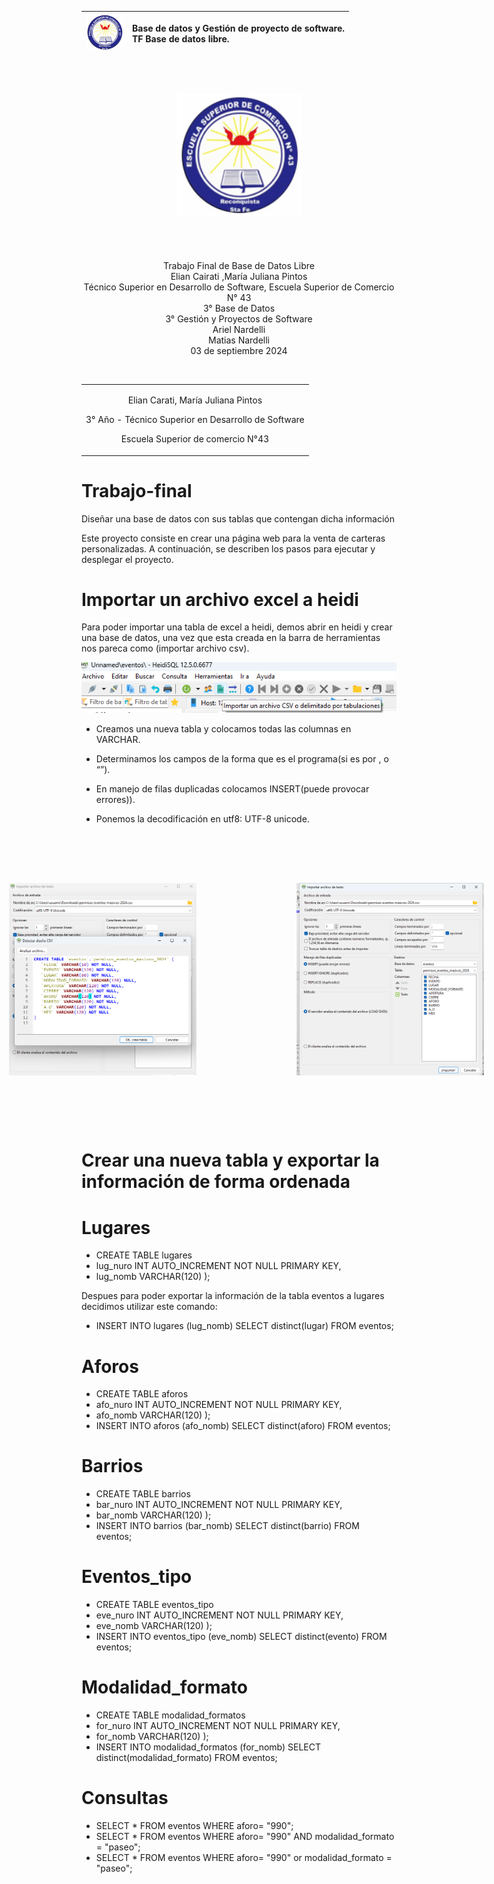 

| <img src="caratula.png" alt="Descripción de la imagen" width="60"> | <p align="left"> Base de datos y Gestión de proyecto de software.  <br> TF Base de datos libre. </p>  |
| --------------------------------------- |--------------------------------------------------------------------------------- |


<br>
<p align="center">
  <BR>
   <img src="caratula.png" alt="Carátula del Proyecto" width="200"/><BR>
  <BR>
  <BR>
  <br>
  <BR> Trabajo Final de Base de Datos Libre <BR>
          Elian Cairati ,María Juliana Pintos <BR>
  Técnico Superior en Desarrollo de Software, Escuela Superior de Comercio N° 43<BR>
          3° Base de Datos<BR>
        3° Gestión y Proyectos de Software<BR>
          Ariel Nardelli<BR>
          Matias Nardelli<BR>
        03 de septiembre 2024<BR>
</p> <BR>

<table width="9000%", align="center",long="9000%">
  <tr>
    <td>
       <p align="center",> Elian Carati, María Juliana Pintos</p>
       <p align="center" >3° Año - Técnico Superior en Desarrollo de Software</p> 
       <p align="center">Escuela Superior de comercio N°43</p>
    </td>
  </tr>
</table>

# Trabajo-final
Diseñar una base de datos con sus tablas que contengan dicha información



Este proyecto consiste en crear una página web para la venta de carteras personalizadas. A continuación, se describen los pasos para ejecutar y desplegar el proyecto.


# Importar un archivo excel a heidi

Para poder importar una tabla de excel a heidi, demos abrir en heidi y crear una base de datos, una vez que esta creada en la barra de herramientas nos pareca como (importar archivo csv).

<p align="center">
  <img src="p1.png" alt="Primera herramienta como importar archivo csv" width="800"/>
</p>


* Creamos una nueva tabla y colocamos todas las columnas en VARCHAR.
* Determinamos los campos de la forma que es el programa(si es por , o “”).
* En manejo de filas duplicadas colocamos INSERT(puede provocar errores)).
* Ponemos la decodificación en utf8: UTF-8 unicode.

  <div style="display: flex; justify-content: center;">
    <img src="p2.png" alt="Imagen 2" width="300" style="margin: 80px;"/>
    <img src="p3.png" alt="Imagen 3" width="300" style="margin: 80px;"/>
  </div>

# Crear una nueva tabla y exportar la información de forma ordenada
# Lugares
* CREATE TABLE lugares
* lug_nuro INT AUTO_INCREMENT NOT NULL PRIMARY KEY,
* lug_nomb VARCHAR(120) );
 
Despues para poder exportar la información de la tabla eventos a lugares decidimos utilizar este comando:
* INSERT INTO lugares (lug_nomb) SELECT distinct(lugar) FROM eventos;

# Aforos
* CREATE TABLE aforos
* afo_nuro INT AUTO_INCREMENT NOT NULL PRIMARY KEY,
* afo_nomb VARCHAR(120) );
* INSERT INTO aforos (afo_nomb) SELECT distinct(aforo) FROM eventos;

# Barrios
* CREATE TABLE barrios
* bar_nuro INT AUTO_INCREMENT NOT NULL PRIMARY KEY,
* bar_nomb VARCHAR(120) );
* INSERT INTO barrios (bar_nomb) SELECT distinct(barrio) FROM eventos;

# Eventos_tipo
* CREATE TABLE eventos_tipo
* eve_nuro INT AUTO_INCREMENT NOT NULL PRIMARY KEY,
* eve_nomb VARCHAR(120) );
* INSERT INTO eventos_tipo (eve_nomb) SELECT distinct(evento) FROM eventos;

# Modalidad_formato
* CREATE TABLE modalidad_formatos
* for_nuro INT AUTO_INCREMENT NOT NULL PRIMARY KEY,
* for_nomb VARCHAR(120) );
* INSERT INTO modalidad_formatos (for_nomb) SELECT distinct(modalidad_formato) FROM eventos;

# Consultas
* SELECT * FROM eventos WHERE aforo= "990";
* SELECT * FROM eventos WHERE aforo= "990" AND modalidad_formato = "paseo";
* SELECT * FROM eventos WHERE aforo= "990" or modalidad_formato = "paseo";




